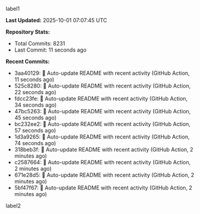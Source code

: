 
label1 
<!-- ACTIVITY_START -->
**Last Updated:** 2025-10-01 07:07:45 UTC

**Repository Stats:**
- Total Commits: 8231
- Last Commit: 11 seconds ago

**Recent Commits:**
- 3aa40129: 🤖 Auto-update README with recent activity (GitHub Action, 11 seconds ago)
- 525c8280: 🤖 Auto-update README with recent activity (GitHub Action, 22 seconds ago)
- fdcc23fe: 🤖 Auto-update README with recent activity (GitHub Action, 34 seconds ago)
- 47bc5263: 🤖 Auto-update README with recent activity (GitHub Action, 45 seconds ago)
- bc232ee2: 🤖 Auto-update README with recent activity (GitHub Action, 57 seconds ago)
- 1d3a9265: 🤖 Auto-update README with recent activity (GitHub Action, 74 seconds ago)
- 318beb3f: 🤖 Auto-update README with recent activity (GitHub Action, 2 minutes ago)
- c2587664: 🤖 Auto-update README with recent activity (GitHub Action, 2 minutes ago)
- 671e28d5: 🤖 Auto-update README with recent activity (GitHub Action, 2 minutes ago)
- 5bf47f67: 🤖 Auto-update README with recent activity (GitHub Action, 2 minutes ago)
<!-- ACTIVITY_END -->

label2
